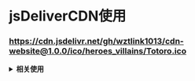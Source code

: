 # jsDeliverCDN使用

### https://cdn.jsdelivr.net/gh/wztlink1013/cdn-website@1.0.0/ico/heroes_villains/Totoro.ico


<b><details><summary>相关使用</summary></b>
  
### 0、具体使用操作
- [jsDelivr和Github构建免费CDN](https://www.wztlink1013.com/blog/erx9hf/)
- [GitHub+PicGo构建免费图床及其高效使用](https://www.wztlink1013.com/blog/bzf30z/)
  
### 1、加载任何Github发布、提交或分支
https://cdn.jsdelivr.net/gh/user/repo@version/file

### 2、加载 jQuery v3.2.1
https://cdn.jsdelivr.net/gh/jquery/jquery@3.2.1/dist/jquery.min.js

### 3、使用版本范围而不是特定版本
https://cdn.jsdelivr.net/gh/jquery/jquery@3.2/dist/jquery.min.js

https://cdn.jsdelivr.net/gh/jquery/jquery@3/dist/jquery.min.js

### 4、完全省略该版本以获取最新版本
https://cdn.jsdelivr.net/gh/jquery/jquery/dist/jquery.min.js

### 5、将“.min”添加到任何JS/CSS文件中以获取缩小版本，如果不存在，将为会自动生成
https://cdn.jsdelivr.net/gh/jquery/jquery@3.2.1/src/core.min.js

### 6、在末尾添加 / 以获取资源目录列表
https://cdn.jsdelivr.net/gh/jquery/jquery/

</details>


